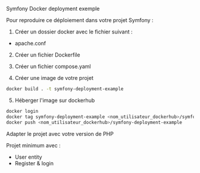 Symfony Docker deployment exemple

Pour reproduire ce déploiement dans votre projet Symfony :
1. Créer un dossier docker avec le fichier suivant :
- apache.conf

2. Créer un fichier Dockerfile

3. Créer un fichier compose.yaml

4. Créer une image de votre projet
```bash
docker build . -t symfony-deployment-example
```

5. Héberger l'image sur dockerhub
```bash
docker login
docker tag symfony-deployment-example <nom_utilisateur_dockerhub>/symfony-deployment-example
docker push <nom_utilisateur_dockerhub>/symfony-deployment-example
```

Adapter le projet avec votre version de PHP

Projet minimum avec :
- User entity
- Register & login